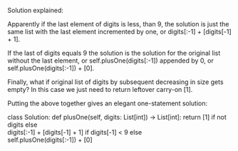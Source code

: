 Solution explained:

Apparently if the last element of digits is less, than 9, the solution is just the same list with the last element incremented by one, or digits[:-1] + [digits[-1] + 1].

If the last of digits equals 9 the solution is the solution for the original list without the last element, or self.plusOne(digits[:-1]) appended by 0, or self.plusOne(digits[:-1]) + [0].

Finally, what if original list of digits by subsequent decreasing in size gets empty? In this case we just need to return leftover carry-on [1].

Putting the above together gives an elegant one-statement solution:

class Solution:
    def plusOne(self, digits: List[int]) -> List[int]:
        return [1] if not digits else \
            digits[:-1] + [digits[-1] + 1] if digits[-1] < 9 else \
            self.plusOne(digits[:-1]) + [0]